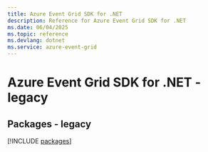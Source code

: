 ```yaml
---
title: Azure Event Grid SDK for .NET
description: Reference for Azure Event Grid SDK for .NET
ms.date: 06/04/2025
ms.topic: reference
ms.devlang: dotnet
ms.service: azure-event-grid
---
```

# Azure Event Grid SDK for .NET - legacy
## Packages - legacy
[!INCLUDE [packages](event-grid-index.md)]